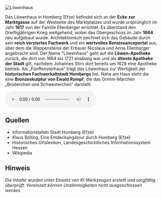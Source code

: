 ![Löwenhaus](./images/homberg/p6.jpg)

Das Löwenhaus in Homberg (Efze) befindet sich an der **Ecke zur Marktgasse** auf der Westseite des Marktplatzes und wurde ursprünglich im Jahr **1617** von der Familie Ellenberger errichtet. Es überstand den Dreißigjährigen Krieg weitgehend, wobei das Obergeschoss im Jahr **1664** neu aufgebaut wurde. Architektonisch zeichnet sich das Gebäude durch sein **reich verziertes Fachwerk** und ein **wertvolles Renaissanceportal** aus, über dem die Wappensteine der Erbauer Nicolaus und Anna Ellenberger angebracht sind. Der Name "Löwenhaus" geht auf die **Löwen-Apotheke** zurück, die dort von 1664 bis 1721 ansässig war und als **älteste Apotheke der Stadt** gilt, nachdem Johannes Stirn dort bereits um 1628 eine Apotheke betrieb. Als „Fünffensterhaus“ trägt das Löwenhaus zur Wertigkeit der **historischen Fachwerkaltstadt Hombergs** bei. Nahe am Haus steht die eine **Bronzeskulptur von Ewald Rumpf**, die das Grimm-Märchen „Brüderchen und Schwesterchen“ darstellt.

<audio controls class="full-width-audio">
  <source src="locales/homberg/de/p6.mp3" type="audio/mpeg">
  Dein Browser unterstützt kein Audioelement.
</audio>

## Quellen

- Informationstafeln Stadt Homberg (Efze)
- Klaus Bölling, Eine Entdeckungstour durch Homberg (Efze)
- Historisches Ortslexikon, Landesgeschichtliches Informationssystem Hessen
- Wikipedia

## Hinweis

_Die Inhalte wurden unter Einsatz von KI-Werkzeugen erstellt und sorgfältig überprüft. Vereinzelt können Unstimmigkeiten nicht ausgeschlossen werden._